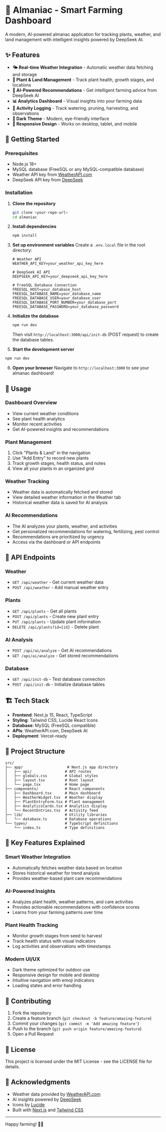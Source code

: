 # 🌱 Almaniac - Smart Farming Dashboard

A modern, AI-powered almanac application for tracking plants, weather, and land management with intelligent insights powered by DeepSeek AI.

## ✨ Features

- **🌤️ Real-time Weather Integration** - Automatic weather data fetching and storage
- **🌱 Plant & Land Management** - Track plant health, growth stages, and locations
- **🧠 AI-Powered Recommendations** - Get intelligent farming advice from DeepSeek AI
- **📊 Analytics Dashboard** - Visual insights into your farming data
- **📝 Activity Logging** - Track watering, pruning, harvesting, and observations
- **🌙 Dark Theme** - Modern, eye-friendly interface
- **📱 Responsive Design** - Works on desktop, tablet, and mobile

## 🚀 Getting Started

### Prerequisites

- Node.js 18+ 
- MySQL database (FreeSQL or any MySQL-compatible database)
- Weather API key from [WeatherAPI.com](https://www.weatherapi.com/)
- DeepSeek API key from [DeepSeek](https://www.deepseek.com/)

### Installation

1. **Clone the repository**
   ```bash
   git clone <your-repo-url>
   cd almaniac
   ```

2. **Install dependencies**
   ```bash
   npm install
   ```

3. **Set up environment variables**
   Create a `.env.local` file in the root directory:
   ```env
   # Weather API
   WEATHER_API_KEY=your_weather_api_key_here
   
   # DeepSeek AI API
   DEEPSEEK_API_KEY=your_deepseek_api_key_here
   
   # FreeSQL Database Connection
   FREESQL_HOST=your_database_host
   FREESQL_DATABASE_NAME=your_database_name
   FREESQL_DATABASE_USER=your_database_user
   FREESQL_DATABASE_PORT_NUMBER=your_database_port
   FREESQL_DATABASE_PASSWORD=your_database_password
   ```

4. **Initialize the database**
   ```bash
   npm run dev
   ```
   Then visit `http://localhost:3000/api/init-db` (POST request) to create the database tables.

5. **Start the development server**
```bash
npm run dev
   ```

6. **Open your browser**
   Navigate to `http://localhost:3000` to see your almanac dashboard!

## 🎯 Usage

### Dashboard Overview
- View current weather conditions
- See plant health analytics
- Monitor recent activities
- Get AI-powered insights and recommendations

### Plant Management
1. Click "Plants & Land" in the navigation
2. Use "Add Entry" to record new plants
3. Track growth stages, health status, and notes
4. View all your plants in an organized grid

### Weather Tracking
- Weather data is automatically fetched and stored
- View detailed weather information in the Weather tab
- Historical weather data is saved for AI analysis

### AI Recommendations
- The AI analyzes your plants, weather, and activities
- Get personalized recommendations for watering, fertilizing, pest control
- Recommendations are prioritized by urgency
- Access via the dashboard or API endpoints

## 🔧 API Endpoints

### Weather
- `GET /api/weather` - Get current weather data
- `POST /api/weather` - Add manual weather entry

### Plants
- `GET /api/plants` - Get all plants
- `POST /api/plants` - Create new plant entry
- `PUT /api/plants` - Update plant information
- `DELETE /api/plants?id={id}` - Delete plant

### AI Analysis
- `POST /api/ai/analyze` - Get AI recommendations
- `GET /api/ai/analyze` - Get stored recommendations

### Database
- `GET /api/init-db` - Test database connection
- `POST /api/init-db` - Initialize database tables

## 🏗️ Tech Stack

- **Frontend**: Next.js 15, React, TypeScript
- **Styling**: Tailwind CSS, Lucide React Icons
- **Database**: MySQL (FreeSQL compatible)
- **APIs**: WeatherAPI.com, DeepSeek AI
- **Deployment**: Vercel-ready

## 📁 Project Structure

```
src/
├── app/                    # Next.js app directory
│   ├── api/               # API routes
│   ├── globals.css        # Global styles
│   ├── layout.tsx         # Root layout
│   └── page.tsx           # Home page
├── components/            # React components
│   ├── Dashboard.tsx      # Main dashboard
│   ├── WeatherWidget.tsx  # Weather display
│   ├── PlantEntryForm.tsx # Plant management
│   ├── AnalyticsCards.tsx # Analytics display
│   └── RecentEntries.tsx  # Activity feed
├── lib/                   # Utility libraries
│   └── database.ts        # Database operations
└── types/                 # TypeScript definitions
    └── index.ts           # Type definitions
```

## 🌟 Key Features Explained

### Smart Weather Integration
- Automatically fetches weather data based on location
- Stores historical weather for trend analysis
- Provides weather-based plant care recommendations

### AI-Powered Insights
- Analyzes plant health, weather patterns, and care activities
- Provides actionable recommendations with confidence scores
- Learns from your farming patterns over time

### Plant Health Tracking
- Monitor growth stages from seed to harvest
- Track health status with visual indicators
- Log activities and observations with timestamps

### Modern UI/UX
- Dark theme optimized for outdoor use
- Responsive design for mobile and desktop
- Intuitive navigation with emoji indicators
- Loading states and error handling

## 🤝 Contributing

1. Fork the repository
2. Create a feature branch (`git checkout -b feature/amazing-feature`)
3. Commit your changes (`git commit -m 'Add amazing feature'`)
4. Push to the branch (`git push origin feature/amazing-feature`)
5. Open a Pull Request

## 📄 License

This project is licensed under the MIT License - see the LICENSE file for details.

## 🙏 Acknowledgments

- Weather data provided by [WeatherAPI.com](https://www.weatherapi.com/)
- AI insights powered by [DeepSeek](https://www.deepseek.com/)
- Icons by [Lucide](https://lucide.dev/)
- Built with [Next.js](https://nextjs.org/) and [Tailwind CSS](https://tailwindcss.com/)

---

Happy farming! 🌾✨
